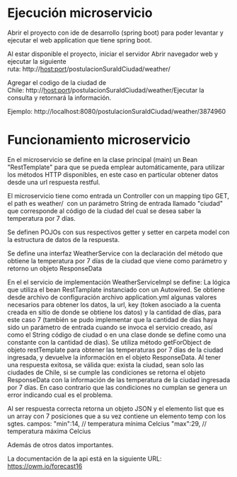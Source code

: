 # Ejecución microservicio  

Abrir el proyecto con ide de desarrollo (spring boot) para poder levantar y ejecutar el web application que tiene spring boot.

Al estar disponible el proyecto, iniciar el servidor Abrir navegador web y ejecutar la siguiente ruta: http://<host:port>/postulacionSuraIdCiudad/weather/

Agregar el codigo de la ciudad de Chile: http://<host:port>/postulacionSuraIdCiudad/weather/<codigo de ciudad>Ejecutar la consulta y retornará la información.

Ejemplo: http://localhost:8080/postulacionSuraIdCiudad/weather/3874960

# Funcionamiento microservicio

En el microservicio se define en la clase principal (main) un Bean "RestTemplate" para que se pueda emplear automáticamente, para utilizar los métodos HTTP disponibles, en este caso en particular obtener datos desde una url respuesta restful.

El microservicio tiene como entrada un Controller con un mapping tipo GET, el path es weather/  con un parámetro String de entrada llamado "ciudad" que corresponde al código de la ciudad del cual se desea saber la temperatura por 7 días.

Se definen POJOs con sus respectivos getter y setter en carpeta model con la estructura de datos de la respuesta.

Se define una interfaz WeatherService con la declaración del método que obtiene la temperatura por 7 días de la ciudad que viene como parámetro y retorno un objeto ResponseData

En el el servicio de implementación WeatherServiceImpl se define:
  La lógica que utiliza el bean RestTamplate instanciado con un Autowired.
  Se obtiene desde archivo de configuración archivo application.yml algunas valores necesarios para obtener los datos, la url, key (token asociado a la cuenta creada en sitio de donde se obtiene los datos) y la cantidad de días, para este caso 7 (también se pudo implementar que la cantidad de días haya sido un parámetro de entrada cuando se invoca el servicio creado, así como el String código de ciudad o en una clase donde se define como una constante con la cantidad de dias).
  Se utiliza método getForObject de objeto restTemplate para obtener las temperaturas por 7 días de la ciudad ingresada, y devuelve la información en el objeto ResponseData.
  Al tener una respuesta exitosa, se válida que: exista la ciudad, sean solo las ciudades de Chile, si se cumple las condiciones se retorna el objeto ResponseData con la información de las temperatura de la ciudad ingresada por 7 días.
  En caso contrario que las condiciones no cumplan se genera un error indicando cual es el problema.

Al ser respuesta correcta retorna un objeto JSON y el elemento list que es un array con 7 posiciones que a su vez contiene un elemento temp con los sgtes. campos:
	"min":14, // temperatura mínima Celcius
	"max":29, // temperatura máxima Celcius

Además de otros datos importantes. 

La documentación de la api está en la siguiente URL: https://owm.io/forecast16
